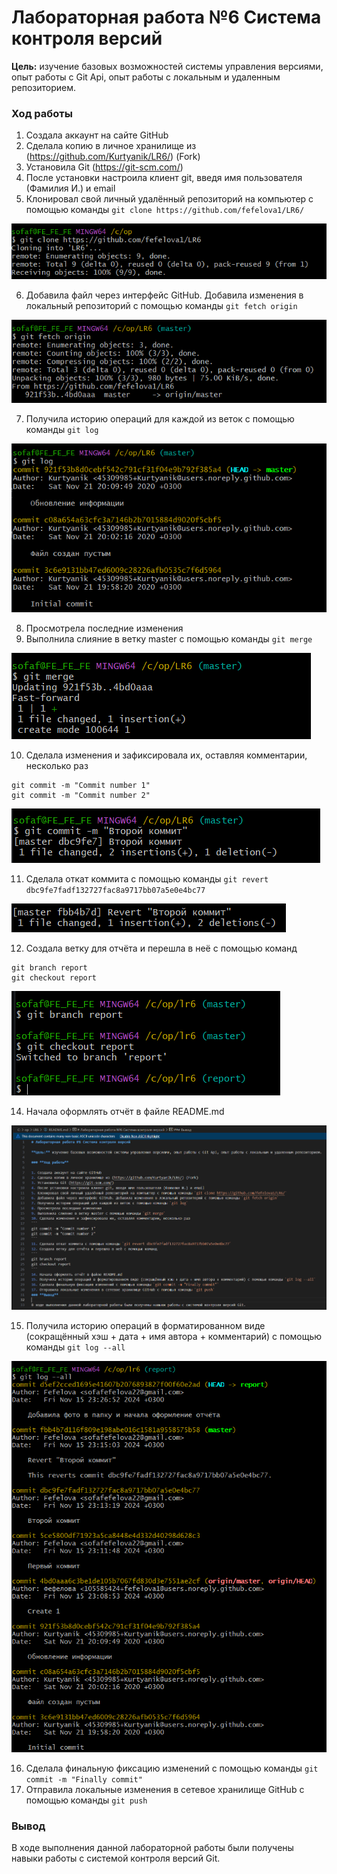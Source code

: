 # Лабораторная работа №6 Система контроля версий

**Цель:** изучение базовых возможностей системы управления версиями, опыт работы с Git Api, опыт работы с локальным и удаленным репозиторием. 

### **Ход работы**

1. Создала аккаунт на сайте GitHub
2. Сделала копию в личное хранилище из (https://github.com/Kurtyanik/LR6/) (Fork)
3. Установила Git (https://git-scm.com/)
4. После установки настроила клиент git, введя имя пользователя (Фамилия И.) и email
5. Клонировал свой личный удалённый репозиторий на компьютер с помощью команды `git clone https://github.com/fefelova1/LR6/`

![](/image/1.png)

6. Добавила файл через интерфейс GitHub. Добавила изменения в локальный репозиторий с помощью команды `git fetch origin`

![](/image/2.png)

7. Получила историю операций для каждой из веток с помощью команды `git log`

![](/image/3.png)

8. Просмотрела последние изменения
9. Выполнила слияние в ветку master с помощью команды `git merge`

![](/image/4.png)

10. Сделала изменения и зафиксировала их, оставляя комментарии, несколько раз
```
git commit -m "Commit number 1"
git commit -m "Commit number 2"
```

![](/image/5.png)

11. Сделала откат коммита с помощью команды `git revert dbc9fe7fadf132727fac8a9717bb07a5e0e4bc77`

![](/image/6.png)

12. Создала ветку для отчёта и перешла в неё с помощью команд 
```
git branch report
git checkout report
```

![](/image/7.png)

14. Начала оформлять отчёт в файле README.md 

![](/image/8.png)

15. Получила историю операций в форматированном виде (сокращённый
хэш + дата + имя автора + комментарий) с помощью команды `git log --all`

![](/image/9.png)

16. Сделала финальную фиксацию изменений с помощью команды `git commit -m "Finally commit"`
17. Отправила локальные изменения в сетевое хранилище GitHub с помощью команды `git push`
### **Вывод**

В ходе выполнения данной лабораторной работы были получены навыки работы с системой контроля версий Git. 